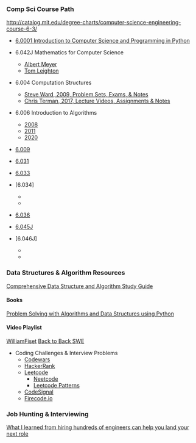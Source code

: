 ### Comp Sci Course Path

http://catalog.mit.edu/degree-charts/computer-science-engineering-course-6-3/

- [6.0001 Introduction to Computer Science and Programming in Python](https://ocw.mit.edu/courses/6-0001-introduction-to-computer-science-and-programming-in-python-fall-2016/)

- 6.042J Mathematics for Computer Science
    - [Albert Meyer](https://openlearninglibrary.mit.edu/courses/course-v1:OCW+6.042J+2T2019/about)
    - [Tom Leighton](https://ocw.mit.edu/courses/6-042j-mathematics-for-computer-science-fall-2010/)

- 6.004 Computation Structures
    - [Steve Ward, 2009, Problem Sets, Exams, & Notes](https://ocw.mit.edu/courses/6-004-computation-structures-spring-2009/pages/syllabus/)
    - [Chris Terman, 2017, Lecture Videos, Assignments & Notes](https://ocw.mit.edu/courses/6-004-computation-structures-spring-2017/)

- 6.006 Introduction to Algorithms
    - [2008](https://ocw.mit.edu/courses/6-006-introduction-to-algorithms-spring-2008/)
    - [2011](https://ocw.mit.edu/courses/6-006-introduction-to-algorithms-fall-2011/)
    - [2020](https://ocw.mit.edu/courses/6-006-introduction-to-algorithms-spring-2020/)

- [6.009](https://py.mit.edu/)

- [6.031](https://web.mit.edu/6.031)

- [6.033](https://ocw.mit.edu/courses/6-033-computer-system-engineering-spring-2018/)

- [6.034]
    - [](https://ocw.mit.edu/courses/6-034-artificial-intelligence-spring-2005/)
    - [](https://ocw.mit.edu/courses/6-034-artificial-intelligence-fall-2010/)

- [6.036](https://ocw.mit.edu/courses/6-036-introduction-to-machine-learning-fall-2020/)

- [6.045J](https://ocw.mit.edu/courses/6-045j-automata-computability-and-complexity-spring-2011/)

- [6.046J]
    - [](https://ocw.mit.edu/courses/6-046j-design-and-analysis-of-algorithms-spring-2012/)
    - [](https://ocw.mit.edu/courses/6-046j-design-and-analysis-of-algorithms-spring-2015/)

### Data Structures & Algorithm Resources
[Comprehensive Data Structure and Algorithm Study Guide](https://leetcode.com/discuss/general-discussion/494279/comprehensive-data-structure-and-algorithm-study-guide)
#### Books
[Problem Solving with Algorithms and Data Structures using Python](https://runestone.academy/ns/books/published/pythonds/index.html#)

#### Video Playlist
[WilliamFiset](https://www.youtube.com/playlist?list=PLDV1Zeh2NRsB6SWUrDFW2RmDotAfPbeHu)
[Back to Back SWE](https://www.youtube.com/c/BackToBackSWE/videos)

- Coding Challenges & Interview Problems
    - [Codewars](https://www.codewars.com)
    - [HackerRank](https://www.hackerrank.com)
    - [Leetcode](https://leetcode.com)
        - [Neetcode](https://neetcode.io/)
        - [Leetcode Patterns](https://seanprashad.com/leetcode-patterns/)
    - [CodeSignal](https://codesignal.com)
    - [Firecode.io]()

### Job Hunting & Interviewing
[What I learned from hiring hundreds of engineers can help you land your next role](https://stackoverflow.blog/2020/09/23/hiring-jobs-candidates-software-coding-programmers-teresa-dietrich/)
